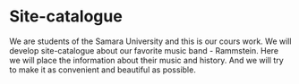 # Site-catalogue
We are students of the Samara University and this is our cours work. We will develop site-catalogue about our favorite music band - Rammstein. Here we will place the information about their music and history. And we will try to make it as convenient and beautiful as possible.